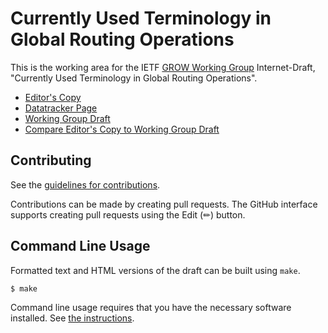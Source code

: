 <!-- regenerate: on (set to off if you edit this file) -->

# Currently Used Terminology in Global Routing Operations

This is the working area for the IETF [GROW Working Group](https://datatracker.ietf.org/group/grow/documents/) Internet-Draft, "Currently Used Terminology in Global Routing Operations".

* [Editor's Copy](https://ichdasich.github.io/draft-routing-operations-terminology/#go.draft-ietf-grow-routing-ops-terms.html)
* [Datatracker Page](https://datatracker.ietf.org/doc/draft-ietf-grow-routing-ops-terms)
* [Working Group Draft](https://datatracker.ietf.org/doc/html/draft-ietf-grow-routing-ops-terms)
* [Compare Editor's Copy to Working Group Draft](https://ichdasich.github.io/draft-routing-operations-terminology/#go.draft-ietf-grow-routing-ops-terms.diff)


## Contributing

See the
[guidelines for contributions](https://github.com/ichdasich/draft-routing-operations-terminology/blob/main/CONTRIBUTING.md).

Contributions can be made by creating pull requests.
The GitHub interface supports creating pull requests using the Edit (✏) button.


## Command Line Usage

Formatted text and HTML versions of the draft can be built using `make`.

```sh
$ make
```

Command line usage requires that you have the necessary software installed.  See
[the instructions](https://github.com/martinthomson/i-d-template/blob/main/doc/SETUP.md).

